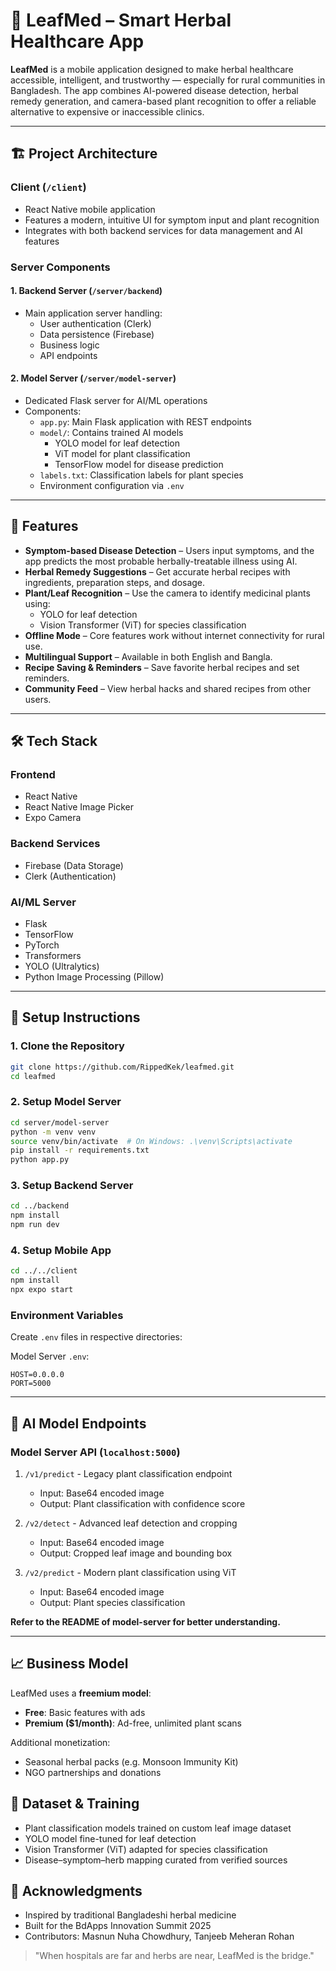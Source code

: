 # 🌿 LeafMed – Smart Herbal Healthcare App

**LeafMed** is a mobile application designed to make herbal healthcare accessible, intelligent, and trustworthy — especially for rural communities in Bangladesh. The app combines AI-powered disease detection, herbal remedy generation, and camera-based plant recognition to offer a reliable alternative to expensive or inaccessible clinics.

---

## 🏗️ Project Architecture

### Client (`/client`)

- React Native mobile application
- Features a modern, intuitive UI for symptom input and plant recognition
- Integrates with both backend services for data management and AI features

### Server Components

#### 1. Backend Server (`/server/backend`)

- Main application server handling:
  - User authentication (Clerk)
  - Data persistence (Firebase)
  - Business logic
  - API endpoints

#### 2. Model Server (`/server/model-server`)

- Dedicated Flask server for AI/ML operations
- Components:
  - `app.py`: Main Flask application with REST endpoints
  - `model/`: Contains trained AI models
    - YOLO model for leaf detection
    - ViT model for plant classification
    - TensorFlow model for disease prediction
  - `labels.txt`: Classification labels for plant species
  - Environment configuration via `.env`

---

## 📱 Features

- **Symptom-based Disease Detection** – Users input symptoms, and the app predicts the most probable herbally-treatable illness using AI.
- **Herbal Remedy Suggestions** – Get accurate herbal recipes with ingredients, preparation steps, and dosage.
- **Plant/Leaf Recognition** – Use the camera to identify medicinal plants using:
  - YOLO for leaf detection
  - Vision Transformer (ViT) for species classification
- **Offline Mode** – Core features work without internet connectivity for rural use.
- **Multilingual Support** – Available in both English and Bangla.
- **Recipe Saving & Reminders** – Save favorite herbal recipes and set reminders.
- **Community Feed** – View herbal hacks and shared recipes from other users.

---

## 🛠️ Tech Stack

### Frontend

- React Native
- React Native Image Picker
- Expo Camera

### Backend Services

- Firebase (Data Storage)
- Clerk (Authentication)

### AI/ML Server

- Flask
- TensorFlow
- PyTorch
- Transformers
- YOLO (Ultralytics)
- Python Image Processing (Pillow)

---

## 🚀 Setup Instructions

### 1. Clone the Repository

```bash
git clone https://github.com/RippedKek/leafmed.git
cd leafmed
```

### 2. Setup Model Server

```bash
cd server/model-server
python -m venv venv
source venv/bin/activate  # On Windows: .\venv\Scripts\activate
pip install -r requirements.txt
python app.py
```

### 3. Setup Backend Server

```bash
cd ../backend
npm install
npm run dev
```

### 4. Setup Mobile App

```bash
cd ../../client
npm install
npx expo start
```

### Environment Variables

Create `.env` files in respective directories:

Model Server `.env`:

```
HOST=0.0.0.0
PORT=5000
```

---

## 🧠 AI Model Endpoints

### Model Server API (`localhost:5000`)

1. `/v1/predict` - Legacy plant classification endpoint

   - Input: Base64 encoded image
   - Output: Plant classification with confidence score

2. `/v2/detect` - Advanced leaf detection and cropping

   - Input: Base64 encoded image
   - Output: Cropped leaf image and bounding box

3. `/v2/predict` - Modern plant classification using ViT
   - Input: Base64 encoded image
   - Output: Plant species classification

**Refer to the README of model-server for better understanding.**

---

## 📈 Business Model

LeafMed uses a **freemium model**:

- **Free**: Basic features with ads
- **Premium ($1/month)**: Ad-free, unlimited plant scans

Additional monetization:

- Seasonal herbal packs (e.g. Monsoon Immunity Kit)
- NGO partnerships and donations

## 🧪 Dataset & Training

- Plant classification models trained on custom leaf image dataset
- YOLO model fine-tuned for leaf detection
- Vision Transformer (ViT) adapted for species classification
- Disease–symptom–herb mapping curated from verified sources

## 🙌 Acknowledgments

- Inspired by traditional Bangladeshi herbal medicine
- Built for the BdApps Innovation Summit 2025
- Contributors: Masnun Nuha Chowdhury, Tanjeeb Meheran Rohan

> "When hospitals are far and herbs are near, LeafMed is the bridge."
